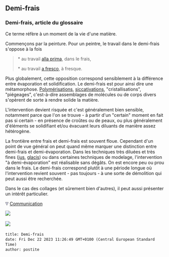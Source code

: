 ## Demi-frais
### Demi-frais, article du glossaire
 Ce terme réfère à un moment de la vie d'une matière.

Commençons par la peinture. Pour un peintre, le travail dans le demi-frais s'oppose à la fois

> \* au travail [alla prima](techmelangecouleurs.html#travailallaprima), dans le frais,
> 
> \* au travail [a fresco](fresquegloss.html), à fresque.

Plus globalement, cette opposition correspond sensiblement à la différence entre évaporation et solidification. Le demi-frais est pour ainsi dire une métamorphose. [Polymérisations](polymere.html#polymerisation), [siccativations](sechagesiccativation.html), "cristallisations", "piégeages", c'est-à-dire assemblages de molécules ou de corps divers s'opèrent de sorte à rendre solide la matière.

L'intervention devient risquée et c'est généralement bien sensible, notamment parce que l'on se trouve - à partir d'un "certain" moment en fait pas si certain - en présence de croûtes ou de peaux, ou plus généralement d'éléments se solidifiant et/ou évacuant leurs diluants de manière assez hétérogène.

La frontière entre frais et demi-frais est souvent floue. Cependant d'un point de vue général on peut quand même marquer une distinction entre demi-frais et demi-évaporation. Dans les techniques très diluées et très fines ([jus](jus.html), [glacis](glacis.html)) ou dans certaines techniques de modelage, l'intervention "à demi-évaporation" est réalisable sans dégâts. On est encore peu ou prou dans le frais. Le demi-frais correspond plutôt à une période longue où l'intervention revient souvent - pas toujours - à une sorte de démolition qui peut aussi être recherchée.

Dans le cas des collages (et sûrement bien d'autres), il peut aussi présenter un intérêt particulier.



![](images/flechebas.gif) [Communication](http://www.artrealite.com/annonceurs.htm) 

[![](https://cbonvin.fr/sites/regie.artrealite.com/visuels/campagne1.png)](index-2.html#20131014)

![](https://cbonvin.fr/sites/regie.artrealite.com/visuels/campagne2.png)
```
title: Demi-frais
date: Fri Dec 22 2023 11:26:49 GMT+0100 (Central European Standard Time)
author: postite
```
